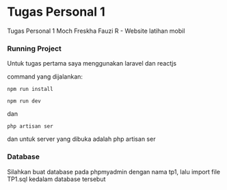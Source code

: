 # Tugas Personal 1

Tugas Personal 1 Moch Freskha Fauzi R - Website latihan mobil

### Running Project

Untuk tugas pertama saya menggunakan laravel dan reactjs

command yang dijalankan:

```npm run install```

``npm run dev`` 

dan

``php artisan ser``

dan untuk server yang dibuka adalah php artisan ser

### Database

Silahkan buat database pada phpmyadmin dengan nama tp1, lalu import file TP1.sql kedalam database tersebut
